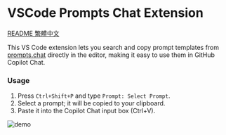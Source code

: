 # VSCode Prompts Chat Extension

[README 繁體中文](README.zh-tw.md)

This VS Code extension lets you search and copy prompt templates from [prompts.chat](https://prompts.chat/) directly in the editor, making it easy to use them in GitHub Copilot Chat.

### Usage
1. Press `Ctrl+Shift+P` and type `Prompt: Select Prompt`.
2. Select a prompt; it will be copied to your clipboard.
3. Paste it into the Copilot Chat input box (Ctrl+V).

![demo](./static//demo.gif)
